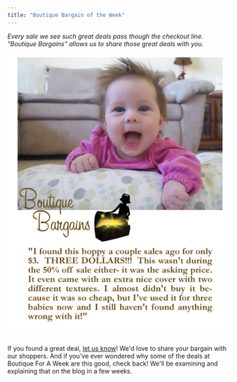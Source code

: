 ```yaml
---
title: "Boutique Bargain of the Week"
---
```


_Every sale we see such great deals pass though the checkout line. "Boutique Bargains" allows us to share those great deals with you._

![](/img/blog/bargain_boppy.png) 

If you found a great deal, [let us know](mailto:info@boutiqueforaweek.com)! We'd love to share your bargain with our shoppers. And if you've ever wondered why some of the deals at Boutique For A Week are this good, check back! We'll be examining and explaining that on the blog in a few weeks.
